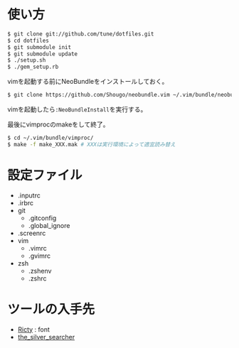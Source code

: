 # 使い方
```bash
$ git clone git://github.com/tune/dotfiles.git
$ cd dotfiles
$ git submodule init
$ git submodule update
$ ./setup.sh
$ ./gem_setup.rb
```

vimを起動する前にNeoBundleをインストールしておく。
```bash
$ git clone https://github.com/Shougo/neobundle.vim ~/.vim/bundle/neobundle.vim
```
vimを起動したら`:NeoBundleInstall`を実行する。

最後にvimprocのmakeをして終了。
```bash
$ cd ~/.vim/bundle/vimproc/
$ make -f make_XXX.mak # XXXは実行環境によって適宜読み替え
```


# 設定ファイル

* .inputrc
* .irbrc
* git
    * .gitconfig
    * .global_ignore
* .screenrc
* vim
    * .vimrc
    * .gvimrc
* zsh
    * .zshenv
    * .zshrc

# ツールの入手先

* [Ricty](https://github.com/yascentur/Ricty) : font
* [the_silver_searcher](https://github.com/ggreer/the_silver_searcher)


